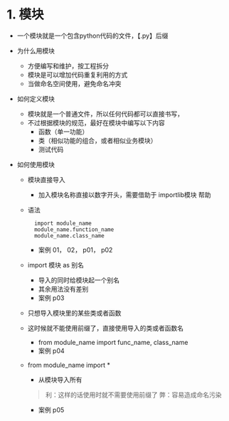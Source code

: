 # 1. 模块
- 一个模块就是一个包含python代码的文件，【.py】后缀
- 为什么用模块
    - 方便编写和维护，按工程拆分
    - 模块是可以增加代码重复利用的方式
    - 当做命名空间使用，避免命名冲突
- 如何定义模块
    - 模块就是一个普通文件，所以任何代码都可以直接书写，
    - 不过根据模块的规范，最好在模块中编写以下内容
        - 函数（单一功能）
        - 类（相似功能的组合，或者相似业务模块）
        - 测试代码
        
- 如何使用模块
    - 模块直接导入
        - 加入模块名称直接以数字开头，需要借助于 importlib模块 帮助
    - 语法
          
            import module_name
            module_name.function_name
            module_name.class_name
        - 案例 01， 02， p01， p02          
    - import 模块 as 别名
        - 导入的同时给模块起一个别名
        - 其余用法没有差别
        - 案例 p03
    
    - 只想导入模块里的某些类或者函数
    - 这时候就不能使用前缀了，直接使用导入的类或者函数名
    
        - from module_name import func_name, class_name
        - 案例 p04
        
    - from module_name import *
        - 从模块导入所有
        >利：这样的话使用时就不需要使用前缀了
        >弊：容易造成命名污染
        - 案例 p05
        